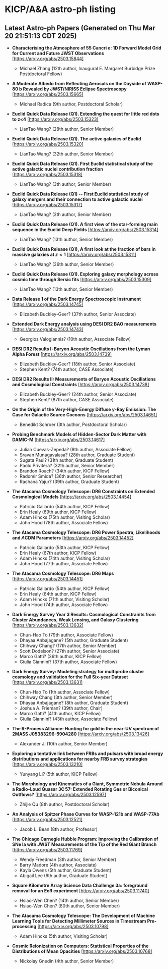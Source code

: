 # KICP/A&A astro-ph listing

## Latest Astro-ph Papers (Generated on Thu Mar 20 21:51:13 CDT 2025)

- **Characterising the Atmosphere of 55 Cancri e: 1D Forward Model Grid for Current and Future JWST Observations**
[https://arxiv.org/abs/2503.15844]
  + Michael Zhang (12th author, Inaugural E. Margaret Burbidge Prize Postdoctoral Fellow)

- **A Moderate Albedo from Reflecting Aerosols on the Dayside of WASP-80 b Revealed by JWST/NIRISS Eclipse Spectroscopy**
[https://arxiv.org/abs/2503.15665]
  + Michael Radica (9th author, Postdoctoral Scholar)

- **Euclid Quick Data Release (Q1). Extending the quest for little red dots to z<4**
[https://arxiv.org/abs/2503.15323]
  + LianTao Wang? (28th author, Senior Member)

- **Euclid Quick Data Release (Q1). The active galaxies of Euclid**
[https://arxiv.org/abs/2503.15320]
  + LianTao Wang? (32th author, Senior Member)

- **Euclid Quick Data Release (Q1). First Euclid statistical study of the active galactic nuclei contribution fraction**
[https://arxiv.org/abs/2503.15318]
  + LianTao Wang? (3th author, Senior Member)

- **Euclid Quick Data Release (Q1) -- First Euclid statistical study of galaxy mergers and their connection to active galactic nuclei**
[https://arxiv.org/abs/2503.15317]
  + LianTao Wang? (3th author, Senior Member)

- **Euclid Quick Data Release (Q1). A first view of the star-forming main sequence in the Euclid Deep Fields**
[https://arxiv.org/abs/2503.15314]
  + LianTao Wang? (13th author, Senior Member)

- **Euclid Quick Data Release (Q1), A first look at the fraction of bars in massive galaxies at $z<1$**
[https://arxiv.org/abs/2503.15311]
  + LianTao Wang? (36th author, Senior Member)

- **Euclid Quick Data Release (Q1). Exploring galaxy morphology across cosmic time through Sersic fits**
[https://arxiv.org/abs/2503.15309]
  + LianTao Wang? (13th author, Senior Member)

- **Data Release 1 of the Dark Energy Spectroscopic Instrument**
[https://arxiv.org/abs/2503.14745]
  + Elizabeth Buckley-Geer? (37th author, Senior Associate)

- **Extended Dark Energy analysis using DESI DR2 BAO measurements**
[https://arxiv.org/abs/2503.14743]
  + Georgios Valogiannis? (10th author, Associate Fellow)

- **DESI DR2 Results I: Baryon Acoustic Oscillations from the Lyman Alpha Forest**
[https://arxiv.org/abs/2503.14739]
  + Elizabeth Buckley-Geer? (18th author, Senior Associate)
  + Stephen Kent? (74th author, CASE Associate)

- **DESI DR2 Results II: Measurements of Baryon Acoustic Oscillations and Cosmological Constraints**
[https://arxiv.org/abs/2503.14738]
  + Elizabeth Buckley-Geer? (24th author, Senior Associate)
  + Stephen Kent? (87th author, CASE Associate)

- **On the Origin of the Very-High-Energy Diffuse $γ$-Ray Emission: The Case for Galactic Source Cocoons**
[https://arxiv.org/abs/2503.14651]
  + Benedikt Schroer (3th author, Postdoctoral Scholar)

- **Probing Benchmark Models of Hidden-Sector Dark Matter with DAMIC-M**
[https://arxiv.org/abs/2503.14617]
  + Julian  Cuevas-Zepeda? (8th author, Associate Fellow)
  + Sravan Munagavalasa? (28th author, Graduate Student)
  + Sugata Paul? (31th author, Graduate Student)
  + Paolo Privitera? (32th author, Senior Member)
  + Brandon Roach? (34th author, KICP Fellow)
  + Radomir Smida? (36th author, Senior Researcher)
  + Rachana Yajur? (39th author, Graduate Student)

- **The Atacama Cosmology Telescope: DR6 Constraints on Extended Cosmological Models**
[https://arxiv.org/abs/2503.14454]
  + Patricio Gallardo (54th author, KICP Fellow)
  + Erin Healy (69th author, KICP Fellow)
  + Adam Hincks (75th author, Visiting Scholar)
  + John Hood (78th author, Associate Fellow)

- **The Atacama Cosmology Telescope: DR6 Power Spectra, Likelihoods and $Λ$CDM Parameters**
[https://arxiv.org/abs/2503.14452]
  + Patricio Gallardo (53th author, KICP Fellow)
  + Erin Healy (67th author, KICP Fellow)
  + Adam Hincks (74th author, Visiting Scholar)
  + John Hood (77th author, Associate Fellow)

- **The Atacama Cosmology Telescope: DR6 Maps**
[https://arxiv.org/abs/2503.14451]
  + Patricio Gallardo (54th author, KICP Fellow)
  + Erin Healy (64th author, KICP Fellow)
  + Adam Hincks (71th author, Visiting Scholar)
  + John Hood (74th author, Associate Fellow)

- **Dark Energy Survey Year 3 Results: Cosmological Constraints from Cluster Abundances, Weak Lensing, and Galaxy Clustering**
[https://arxiv.org/abs/2503.13632]
  + Chun-Hao To (79th author, Associate Fellow)
  + Dhayaa Anbajagane? (5th author, Graduate Student)
  + Chihway Chang? (17th author, Senior Member)
  + Scott Dodelson? (27th author, Senior Associate)
  + Marco Gatti? (36th author, KICP Fellow)
  + Giulia Giannini? (37th author, Associate Fellow)

- **Dark Energy Survey: Modeling strategy for multiprobe cluster cosmology and validation for the Full Six-year Dataset**
[https://arxiv.org/abs/2503.13631]
  + Chun-Hao To (1th author, Associate Fellow)
  + Chihway Chang (3th author, Senior Member)
  + Dhayaa Anbajagane? (8th author, Graduate Student)
  + Joshua A. Frieman? (39th author, Chair)
  + Marco Gatti? (41th author, KICP Fellow)
  + Giulia Giannini? (43th author, Associate Fellow)

- **The R-Process Alliance: Hunting for gold in the near-UV spectrum of 2MASS J05383296-5904280**
[https://arxiv.org/abs/2503.13426]
  + Alexander Ji (10th author, Senior Member)

- **Exploring a tentative link between FRBs and pulsars with broad energy distributions and applications for nearby FRB survey strategies**
[https://arxiv.org/abs/2503.13210]
  + Yunyang Li? (5th author, KICP Fellow)

- **The Morphology and Kinematics of a Giant, Symmetric Nebula Around a Radio-Loud Quasar 3C$\,$57: Extended Rotating Gas or Biconical Outflows?**
[https://arxiv.org/abs/2503.12597]
  + Zhijie Qu (8th author, Postdoctoral Scholar)

- **An Analysis of Spitzer Phase Curves for WASP-121b and WASP-77Ab**
[https://arxiv.org/abs/2503.12521]
  + Jacob L. Bean (8th author, Professor)

- **The Chicago Carnegie Hubble Program: Improving the Calibration of SNe Ia with JWST Measurements of the Tip of the Red Giant Branch**
[https://arxiv.org/abs/2503.11769]
  + Wendy Freedman (3th author, Senior Member)
  + Barry Madore (4th author, Associate)
  + Kayla Owens (5th author, Graduate Student)
  + Abigail Lee (6th author, Graduate Student)

- **Square Kilometre Array Science Data Challenge 3a: foreground removal for an EoR experiment**
[https://arxiv.org/abs/2503.11740]
  + Hsiao-Wen Chen? (14th author, Senior Member)
  + Hsiao-Wen Chen? (80th author, Senior Member)

- **The Atacama Cosmology Telescope: The Development of Machine Learning Tools for Detecting Millimeter Sources in Timestream Pre-processing**
[https://arxiv.org/abs/2503.10798]
  + Adam Hincks (5th author, Visiting Scholar)

- **Cosmic Reionization on Computers: Statistical Properties of the Distributions of Mean Opacities**
[https://arxiv.org/abs/2503.10768]
  + Nickolay Gnedin (4th author, Senior Member)

